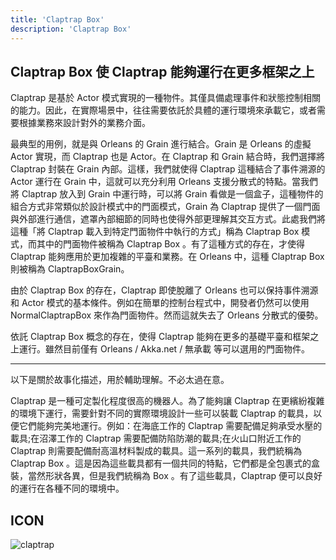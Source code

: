 ```yaml
---
title: 'Claptrap Box'
description: 'Claptrap Box'
---
```



## Claptrap Box 使 Claptrap 能夠運行在更多框架之上

Claptrap 是基於 Actor 模式實現的一種物件。其僅具備處理事件和狀態控制相關的能力。因此，在實際場景中，往往需要依託於具體的運行環境來承載它，或者需要根據業務來設計對外的業務介面。

最典型的用例，就是與 Orleans 的 Grain 進行結合。Grain 是 Orleans 的虛擬 Actor 實現，而 Claptrap 也是 Actor。在 Claptrap 和 Grain 結合時，我們選擇將 Claptrap 封裝在 Grain 內部。這樣，我們就使得 Claptrap 這種結合了事件溯源的 Actor 運行在 Grain 中，這就可以充分利用 Orleans 支援分散式的特點。當我們將 Claptrap 放入到 Grain 中運行時，可以將 Grain 看做是一個盒子，這種物件的組合方式非常類似於設計模式中的門面模式，Grain 為 Claptrap 提供了一個門面與外部進行通信，遮罩內部細節的同時也使得外部更理解其交互方式。此處我們將這種「將 Claptrap 載入到特定門面物件中執行的方式」稱為 Claptrap Box 模式，而其中的門面物件被稱為 Claptrap Box 。有了這種方式的存在，才使得 Claptrap 能夠應用於更加複雜的平臺和業務。在 Orleans 中，這種 Claptrap Box 則被稱為 ClaptrapBoxGrain。

由於 Claptrap Box 的存在，Claptrap 即使脫離了 Orleans 也可以保持事件溯源和 Actor 模式的基本條件。例如在簡單的控制台程式中，開發者仍然可以使用 NormalClaptrapBox 來作為門面物件。然而這就失去了 Orleans 分散式的優勢。

依託 Claptrap Box 概念的存在，使得 Claptrap 能夠在更多的基礎平臺和框架之上運行。雖然目前僅有 Orleans / Akka.net / 無承載 等可以選用的門面物件。

---

以下是關於故事化描述，用於輔助理解。不必太過在意。

Claptrap 是一種可定製化程度很高的機器人。為了能夠讓 Claptrap 在更繽紛複雜的環境下運行，需要針對不同的實際環境設計一些可以裝載 Claptrap 的載具，以便它們能夠完美地運行。例如：在海底工作的 Claptrap 需要配備足夠承受水壓的載具;在沼澤工作的 Claptrap 需要配備防陷防潮的載具;在火山口附近工作的 Claptrap 則需要配備耐高溫材料製成的載具。這一系列的載具，我們統稱為 Claptrap Box 。這是因為這些載具都有一個共同的特點，它們都是全包裹式的盒裝，當然形狀各異，但是我們統稱為 Box 。有了這些載具，Claptrap 便可以良好的運行在各種不同的環境中。

## ICON

![claptrap](/images/claptrap_icons/claptrap_box.svg)
